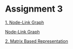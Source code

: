 <h1>Assignment 3</h1>

[1. Node-Link Graph](https://bl.ocks.org/slerkpatomsak/raw/354ca54d28b65cffa83b70b9ae5dafd5/)


<a href="https://bl.ocks.org/slerkpatomsak/raw/354ca54d28b65cffa83b70b9ae5dafd5/">Node-Link Graph</a>

[2. Matrix Based Representation](https://bl.ocks.org/slerkpatomsak/raw/1120782b609c5c38f6ff4ba470d1b741/)


